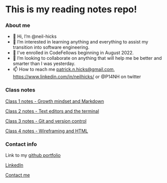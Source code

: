 # This is my reading notes repo!

### About me

- 👋 Hi, I’m @neil-hicks
- 👀 I’m interested in learning anything and everything to assist my transition into software engineering.
- 🌱 I've enrolled in CodeFellows beginning in August 2022.
- 💞️ I’m looking to collaborate on anything that will help me be better and smarter than I was yesterday.
- 📫 How to reach me patrick.n.hicks@gmail.com, https://www.linkedin.com/in/neilhicks/ or @P14NH on twitter

### Class notes

[Class 1 notes - Growth mindset and Markdown](class1.md)

[Class 2 notes - Text editors and the terminal](class2.md)

[Class 3 notes - Git and version control](class3.md)

[Class 4 notes - Wireframing and HTML](class4.md)

### Contact info

Link to my [github portfolio](https://github.com/neil-hicks)

[LinkedIn](https://www.linkedin.com/in/neilhicks)

[Contact me](mailto:patrick.n.hicks@gmail.com)